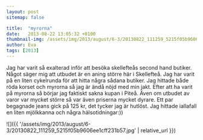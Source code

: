 ```yaml
---
layout: post
sitemap: false

title:  "myrorna"
date:   2013-08-22 13:05:32 +0100
thumbnail-img: /assets/img/2013/august/6-3/20130822_111259_5215f05b9606ee1cff231b57.jpg
author: Eva
tags: [2013]
---
```


Jag har varit så exalterad inför att besöka skellefteås second hand butiker. Något säger mig att utbudet är en aning större här i Skellefteå. Jag har varit på en liten cykelrunda för att hitta några sådana butiker. Jag hittade både röda korset och myrorna så jag är ändå nöjd med min jakt. Efter att ha varit på myrorna så börjar jag faktiskt sakna kupan i Piteå. Även om utbudet av varor var mycket större så var även priserna mycket dyrare. Ett par begagnade jeans gick på 125 kr, det tycker jag är hutlöst. Jag hittade iallafall en liten mjölkkanna och några hälsotidningar:))

![]({{ '/assets/img/2013/august/6-3/20130822_111259_5215f05b9606ee1cff231b57.jpg'  | relative_url }})

